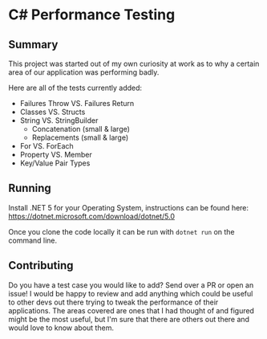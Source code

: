 # C# Performance Testing
## Summary
This project was started out of my own curiosity at work as to why a certain area of our application was performing badly. 

Here are all of the tests currently added:
- Failures Throw VS. Failures Return
- Classes VS. Structs
- String VS. StringBuilder
  - Concatenation (small & large)
  - Replacements (small & large)
- For VS. ForEach
- Property VS. Member
- Key/Value Pair Types

## Running
Install .NET 5 for your Operating System, instructions can be found here: https://dotnet.microsoft.com/download/dotnet/5.0

Once you clone the code locally it can be run with `dotnet run` on the command line.

## Contributing
Do you have a test case you would like to add? Send over a PR or open an issue! I would be happy to review and add anything which could be useful to other devs out there trying to tweak the performance of their applications. The areas covered are ones that I had thought of and figured might be the most useful, but I'm sure that there are others out there and would love to know about them.
